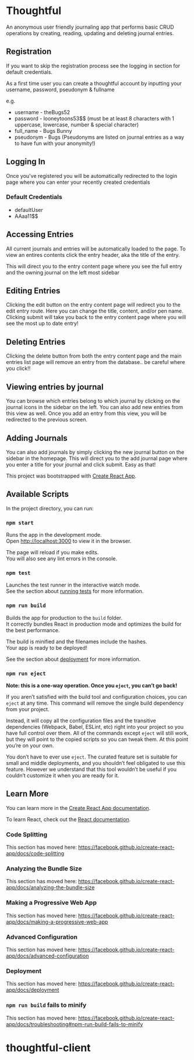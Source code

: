 # Thoughtful 

An anonymous user friendly journaling app that performs basic CRUD operations by creating, reading, updating and deleting journal entries.  

## Registration

If you want to skip the registration process see the logging in section for default credentials.

As a first time user you can create a thoughtful account by inputting your username, password, pseudonym & fullname 

e.g.

* username - theBugs52
* password - looneytoons53$$  (must be at least 8 characters with 1 uppercase, lowercase, number & special character)
* full_name - Bugs Bunny
* pseudonym - Bugs (Pseudonyms are listed on journal entries as a way to have fun with your anonymity!)


## Logging In

Once you've registered you will be automatically redirected to the login page where you can enter your recently created credentials

### Default Credentials

* defaultUser 
* AAaa11$$

## Accessing Entries

All current journals and entries will be automatically loaded to the page. To view an entires contents click the entry header, aka the title of the entry.

This will direct you to the entry content page where you see the full entry and the owning journal on the left most sidebar

## Editing Entries

Clicking the edit button on the entry content page will redirect you to the edit entry route. Here you can change the title,
content, and/or pen name. Clicking submit will take you back to the entry content page where you will see the most up to date entry!

## Deleting Entries

Clicking the delete button from both the entry content page and the main entries list page will remove an entry from the database.. be careful where you click!!

## Viewing entries by journal

You can browse which entries belong to which journal by clicking on the journal icons in the sidebar on the left. You can also add new entries from this view as well. Once you add an entry from this view, you will be redirected to the previous screen. 

## Adding Journals

You can also add journals by simply clicking the new journal button on the sidebar in the homepage.  This will direct you to the add journal page where you enter a title for your journal and click submit. Easy as that!



This project was bootstrapped with [Create React App](https://github.com/facebook/create-react-app).

## Available Scripts

In the project directory, you can run:

### `npm start`

Runs the app in the development mode.<br />
Open [http://localhost:3000](http://localhost:3000) to view it in the browser.

The page will reload if you make edits.<br />
You will also see any lint errors in the console.

### `npm test`

Launches the test runner in the interactive watch mode.<br />
See the section about [running tests](https://facebook.github.io/create-react-app/docs/running-tests) for more information.

### `npm run build`

Builds the app for production to the `build` folder.<br />
It correctly bundles React in production mode and optimizes the build for the best performance.

The build is minified and the filenames include the hashes.<br />
Your app is ready to be deployed!

See the section about [deployment](https://facebook.github.io/create-react-app/docs/deployment) for more information.

### `npm run eject`

**Note: this is a one-way operation. Once you `eject`, you can’t go back!**

If you aren’t satisfied with the build tool and configuration choices, you can `eject` at any time. This command will remove the single build dependency from your project.

Instead, it will copy all the configuration files and the transitive dependencies (Webpack, Babel, ESLint, etc) right into your project so you have full control over them. All of the commands except `eject` will still work, but they will point to the copied scripts so you can tweak them. At this point you’re on your own.

You don’t have to ever use `eject`. The curated feature set is suitable for small and middle deployments, and you shouldn’t feel obligated to use this feature. However we understand that this tool wouldn’t be useful if you couldn’t customize it when you are ready for it.

## Learn More

You can learn more in the [Create React App documentation](https://facebook.github.io/create-react-app/docs/getting-started).

To learn React, check out the [React documentation](https://reactjs.org/).

### Code Splitting

This section has moved here: https://facebook.github.io/create-react-app/docs/code-splitting

### Analyzing the Bundle Size

This section has moved here: https://facebook.github.io/create-react-app/docs/analyzing-the-bundle-size

### Making a Progressive Web App

This section has moved here: https://facebook.github.io/create-react-app/docs/making-a-progressive-web-app

### Advanced Configuration

This section has moved here: https://facebook.github.io/create-react-app/docs/advanced-configuration

### Deployment

This section has moved here: https://facebook.github.io/create-react-app/docs/deployment

### `npm run build` fails to minify

This section has moved here: https://facebook.github.io/create-react-app/docs/troubleshooting#npm-run-build-fails-to-minify
# thoughtful-client
